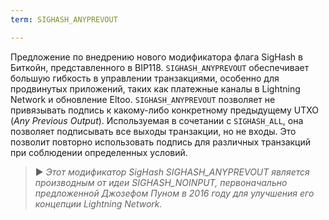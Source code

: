 ```yaml
---
term: SIGHASH_ANYPREVOUT

---
```

Предложение по внедрению нового модификатора флага SigHash в Биткойн, представленного в BIP118. `SIGHASH_ANYPREVOUT` обеспечивает большую гибкость в управлении транзакциями, особенно для продвинутых приложений, таких как платежные каналы в Lightning Network и обновление Eltoo. `SIGHASH_ANYPREVOUT` позволяет не привязывать подпись к какому-либо конкретному предыдущему UTXO (*Any Previous Output*). Используемая в сочетании с `SIGHASH_ALL`, она позволяет подписывать все выходы транзакции, но не входы. Это позволит повторно использовать подпись для различных транзакций при соблюдении определенных условий.

> ► *Этот модификатор SigHash SIGHASH_ANYPREVOUT является производным от идеи SIGHASH_NOINPUT, первоначально предложенной Джозефом Пуном в 2016 году для улучшения его концепции Lightning Network.*